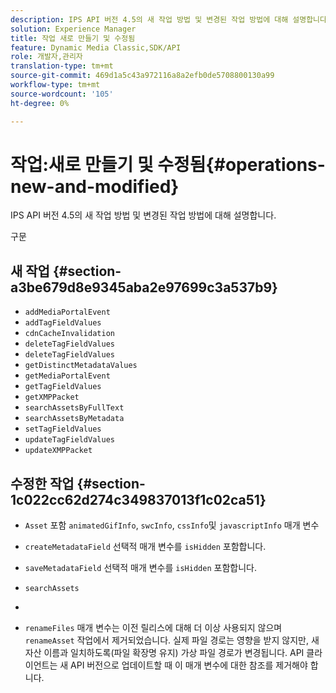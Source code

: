 ```yaml
---
description: IPS API 버전 4.5의 새 작업 방법 및 변경된 작업 방법에 대해 설명합니다.
solution: Experience Manager
title: 작업 새로 만들기 및 수정됨
feature: Dynamic Media Classic,SDK/API
role: 개발자,관리자
translation-type: tm+mt
source-git-commit: 469d1a5c43a972116a8a2efb0de5708800130a99
workflow-type: tm+mt
source-wordcount: '105'
ht-degree: 0%

---
```



# 작업:새로 만들기 및 수정됨{#operations-new-and-modified}

IPS API 버전 4.5의 새 작업 방법 및 변경된 작업 방법에 대해 설명합니다.

구문

## 새 작업 {#section-a3be679d8e9345aba2e97699c3a537b9}

* `addMediaPortalEvent`
* `addTagFieldValues`
* `cdnCacheInvalidation`
* `deleteTagFieldValues`
* `deleteTagFieldValues`
* `getDistinctMetadataValues`
* `getMediaPortalEvent`
* `getTagFieldValues`
* `getXMPPacket`
* `searchAssetsByFullText`
* `searchAssetsByMetadata`
* `setTagFieldValues`
* `updateTagFieldValues`
* `updateXMPPacket`

## 수정한 작업 {#section-1c022cc62d274c349837013f1c02ca51}

* `Asset` 포함 `animatedGifInfo`,  `swcInfo`,  `cssInfo`및  `javascriptInfo` 매개 변수

* `createMetadataField` 선택적 매개 변수를  `isHidden` 포함합니다.

* `saveMetadataField` 선택적 매개 변수를  `isHidden` 포함합니다.

* `searchAssets`
* 
* `renameFiles` 매개 변수는 이전 릴리스에 대해 더 이상 사용되지 않으며 `renameAsset` 작업에서 제거되었습니다. 실제 파일 경로는 영향을 받지 않지만, 새 자산 이름과 일치하도록(파일 확장명 유지) 가상 파일 경로가 변경됩니다. API 클라이언트는 새 API 버전으로 업데이트할 때 이 매개 변수에 대한 참조를 제거해야 합니다.

